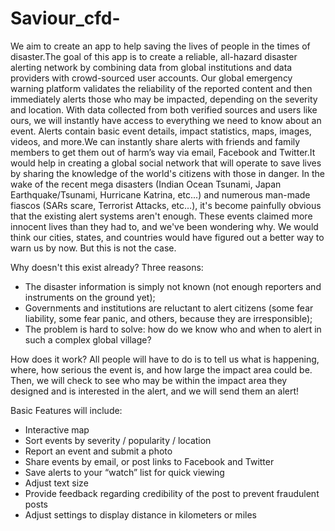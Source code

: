 # Saviour_cfd-
We aim to create an app to help saving the lives of people in the times of disaster.The goal of this app is to create a reliable, all-hazard disaster alerting network by combining data from global institutions and data providers with crowd-sourced user accounts. Our global emergency warning platform validates the reliability of the reported content and then immediately alerts those who may be impacted, depending on the severity and location.
With data collected from both verified sources and users like ours, we will instantly have access to everything we need to know about an event. Alerts contain basic event details, impact statistics, maps, images, videos, and more.We can instantly share alerts with friends and family members to get them out of harm’s way via email, Facebook and Twitter.It would help in creating a global social network that will operate to save lives by sharing the knowledge of the world's citizens with those in danger. 
In the wake of the recent mega disasters (Indian Ocean Tsunami, Japan Earthquake/Tsunami, Hurricane Katrina, etc...) and numerous man-made fiascos (SARs scare, Terrorist Attacks, etc…), it's become painfully obvious that the existing alert systems aren't enough. These events claimed more innocent lives than they had to, and we've been wondering why. We would think our cities, states, and countries would have figured out a better way to warn us by now. But this is not the case.


Why doesn't this exist already?
Three reasons:
- The disaster information is simply not known (not enough reporters and instruments on the ground yet);
- Governments and institutions are reluctant to alert citizens (some fear liability, some fear panic, and others, because they are irresponsible);
- The problem is hard to solve: how do we know who and when to alert in such a complex global village?



How does it work?
All people will have to do is to tell us what is happening, where, how serious the event is, and how large the impact area could be. Then, we will check to see who may be within the impact area they designed and is interested in the alert, and we will send them an alert! 


Basic Features will include:
- Interactive map
- Sort events by severity / popularity / location 
- Report an event and submit a photo
- Share events by email, or post links to Facebook and Twitter
- Save alerts to your “watch” list for quick viewing
- Adjust text size
- Provide feedback regarding credibility of the post to prevent fraudulent posts
- Adjust settings to display distance in kilometers or miles
